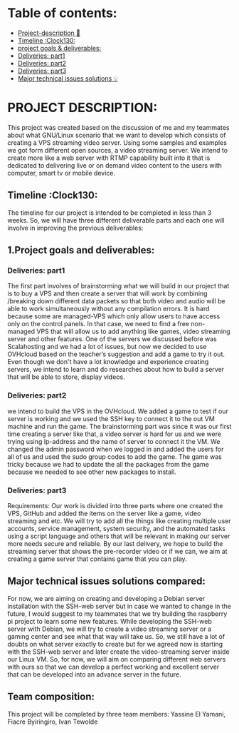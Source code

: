 # Table of contents:
- [Project-description :newspaper:](#PROJECT-DESCRIPTION)
- [Timeline :Clock130:](#Timeline)
- [project goals & deliverables:](#1.Project-goals-and-deliverables)
- [Deliveries: part1](#deliveries-part1)
- [Deliveries: part2](#deliveries-part2)
- [Deliveries: part3](#deliveries-part3)
- [Major technical issues solutions :bulb:](#Major-technical-issues-solutions-compared)
# PROJECT DESCRIPTION:
	
This project was created based on the discussion of me and my teammates about what GNU/Linux scenario that we want to develop which consists of creating a VPS streaming video server. Using some samples and examples we got form different open sources, a video streaming server. We intend to create more like a web server with RTMP capability built into it that is dedicated to delivering live or on demand video content to the users with computer, smart tv or mobile device.


## Timeline :Clock130: 

The timeline for our project is intended to be completed in less than 3 weeks. So, we will have three different deliverable parts and each one will involve in improving the previous deliverables:

## 1.Project goals and deliverables:
### Deliveries: part1

The first part involves of brainstorming what we will build in our project that is to buy a VPS and then create a server that will work by combining /breaking down different data packets so that both video and audio will be able to work simultaneously without any compilation errors. It is hard because some are managed-VPS which only allow users to have access only on the control panels. In that case, we need to find a free non-managed VPS that will allow us to add anything like games, video streaming server and other features. One of the servers we discussed before was Scalahosting and we had a lot of issues, but now we decided to use OVHcloud based on the teacher’s suggestion and add a game to try it out. Even though we don't have a lot knowledge and experience creating servers, we intend to learn and do researches about how to build a server that will be able to store, display videos. 

### Deliveries: part2
we intend to build the VPS in the OVHcloud. We added a game to test if our server is working and we used the SSH key to connect it to the out VM machine and run the game. The brainstorming part was since it was our first time creating a server like that, a video server is hard for us and we were trying using Ip-address and the name of server to connect it the VM. We changed the admin password when we logged in and added the users for all of us and used the sudo group codes to add the game. The game was tricky because we had to update the all the packages from the game because we needed to see other new packages to install.  

### Deliveries: part3
Requirements: Our work is divided into three parts where one created the VPS, GitHub and added the items on the server like a game, video streaming and etc. We will try to add all the things like creating multiple user accounts, service management, system security, and the automated tasks using a script language and others that will be relevant in making our server more needs secure and reliable. By our last delivery, we hope to build the streaming server that shows the pre-recorder video or if we can, we aim at creating a game server that contains game that you can play. 



## Major technical issues solutions compared:
 
For now, we are aiming on creating and developing a Debian server installation with the SSH-web server but in case we wanted to change in the future, I would suggest to my teammates that we try building the raspberry pi project to learn some new features. While developing the SSH-web server with Debian, we will try to create a video streaming server or a gaming center and see what that way will take us. So, we still have a lot of doubts on what server exactly to create but for we agreed now is starting with the SSH-web server and later create the video-streaming server inside our Linux VM. So, for now, we will aim on comparing different web servers with ours so that we can develop a perfect working and excellent server that can be developed into an advance server in the future.


## Team composition: 

This project will be completed by three team members: Yassine El Yamani, Fiacre Byiringiro, Ivan Tewolde 
